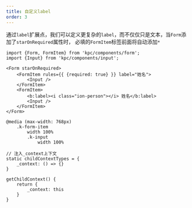 ```yaml
---
title: 自定义label
order: 3
---
```


通过`label`扩展点，我们可以定义更复杂的`label`，而不仅仅只是文本，当`Form`添加了`starOnRequired`属性时，
必填的`FormItem`标签前面将自动添加`*`

```vdt
import {Form, FormItem} from 'kpc/components/form';
import {Input} from 'kpc/components/input';

<Form starOnRequired>
    <FormItem rules={{ {required: true} }} label="姓名">
        <Input />
    </FormItem>
    <FormItem>
        <b:label><i class="ion-person"></i> 姓名</b:label>
        <Input />
    </FormItem>
</Form>
```

```styl
@media (max-width: 768px) 
    .k-form-item
        width 100%
        .k-input
            width 100%
```

```react-methods
// 注入_context上下文
static childContextTypes = {
    _context: () => {}
}

getChildContext() {
    return {
        _context: this
    }
}
```
